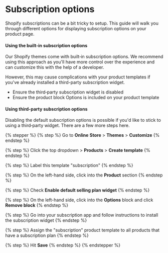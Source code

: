 # Subscription options

Shopify subscriptions can be a bit tricky to setup. This guide will walk you through different options for displaying subscription options on your product page.

#### Using the built-in subscription options

Our Shopify themes come with built‑in subscription options. We recommend using this approach as you'll have more control over the experience and can customize this with the help of a developer.

However, this may cause complications with your product templates if you've already installed a third-party subscription widget.

* Ensure the third‑party subscription widget is disabled
* Ensure the product block Options is included on your product template

#### Using third-party subscription options

Disabling the default subscription options is possible if you'd like to stick to using a third‑party widget. There are a few more steps here.

{% stepper %}
{% step %}
Go to **Online** **Store** > **Themes** > **Customize**
{% endstep %}

{% step %}
Click the top dropdown > **Products** > **Create template**
{% endstep %}

{% step %}
Label this template "subscription"
{% endstep %}

{% step %}
On the left-hand side, click into the **Product** section
{% endstep %}

{% step %}
Check **Enable default selling plan widget**
{% endstep %}

{% step %}
On the left-hand side, click into the **Options** block and click **Remove block**
{% endstep %}

{% step %}
Go into your subscription app and follow instructions to install the subscription widget
{% endstep %}

{% step %}
Assign the "subscription" product template to all products that have a subscription plan
{% endstep %}

{% step %}
Hit **Save**
{% endstep %}
{% endstepper %}
